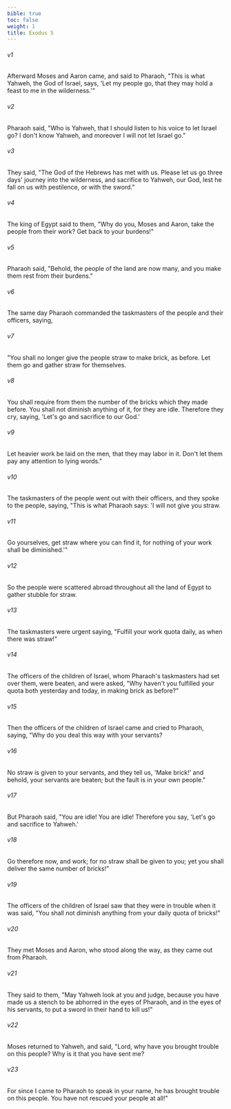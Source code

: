 ```yaml
---
bible: true
toc: false
weight: 1
title: Exodus 5
---
```



###### v1 
Afterward Moses and Aaron came, and said to Pharaoh, "This is what Yahweh, the God of Israel, says, 'Let my people go, that they may hold a feast to me in the wilderness.'" 

###### v2 
Pharaoh said, "Who is Yahweh, that I should listen to his voice to let Israel go? I don't know Yahweh, and moreover I will not let Israel go." 

###### v3 
They said, "The God of the Hebrews has met with us. Please let us go three days' journey into the wilderness, and sacrifice to Yahweh, our God, lest he fall on us with pestilence, or with the sword." 

###### v4 
The king of Egypt said to them, "Why do you, Moses and Aaron, take the people from their work? Get back to your burdens!" 

###### v5 
Pharaoh said, "Behold, the people of the land are now many, and you make them rest from their burdens." 

###### v6 
The same day Pharaoh commanded the taskmasters of the people and their officers, saying, 

###### v7 
"You shall no longer give the people straw to make brick, as before. Let them go and gather straw for themselves. 

###### v8 
You shall require from them the number of the bricks which they made before. You shall not diminish anything of it, for they are idle. Therefore they cry, saying, 'Let's go and sacrifice to our God.' 

###### v9 
Let heavier work be laid on the men, that they may labor in it. Don't let them pay any attention to lying words." 

###### v10 
The taskmasters of the people went out with their officers, and they spoke to the people, saying, "This is what Pharaoh says: 'I will not give you straw. 

###### v11 
Go yourselves, get straw where you can find it, for nothing of your work shall be diminished.'" 

###### v12 
So the people were scattered abroad throughout all the land of Egypt to gather stubble for straw. 

###### v13 
The taskmasters were urgent saying, "Fulfill your work quota daily, as when there was straw!" 

###### v14 
The officers of the children of Israel, whom Pharaoh's taskmasters had set over them, were beaten, and were asked, "Why haven't you fulfilled your quota both yesterday and today, in making brick as before?" 

###### v15 
Then the officers of the children of Israel came and cried to Pharaoh, saying, "Why do you deal this way with your servants? 

###### v16 
No straw is given to your servants, and they tell us, 'Make brick!' and behold, your servants are beaten; but the fault is in your own people." 

###### v17 
But Pharaoh said, "You are idle! You are idle! Therefore you say, 'Let's go and sacrifice to Yahweh.' 

###### v18 
Go therefore now, and work; for no straw shall be given to you; yet you shall deliver the same number of bricks!" 

###### v19 
The officers of the children of Israel saw that they were in trouble when it was said, "You shall not diminish anything from your daily quota of bricks!" 

###### v20 
They met Moses and Aaron, who stood along the way, as they came out from Pharaoh. 

###### v21 
They said to them, "May Yahweh look at you and judge, because you have made us a stench to be abhorred in the eyes of Pharaoh, and in the eyes of his servants, to put a sword in their hand to kill us!" 

###### v22 
Moses returned to Yahweh, and said, "Lord, why have you brought trouble on this people? Why is it that you have sent me? 

###### v23 
For since I came to Pharaoh to speak in your name, he has brought trouble on this people. You have not rescued your people at all!"


